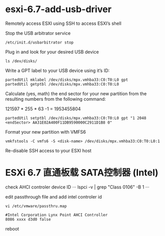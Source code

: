 # esxi-6.7-add-usb-driver

Remotely access ESXI using SSH to access ESXI’s shell

Stop the USB arbitrator service

```
/etc/init.d/usbarbitrator stop
```

Plug in and look for your desired USB device

```
ls /dev/disks/
```

Write a GPT label to your USB device using it’s ID:
```
partedUtil mklabel /dev/disks/mpx.vmhba33:C0:T0:L0 gpt
partedUtil getptbl /dev/disks/mpx.vmhba33:C0:T0:L0
```
Calculate (yes, math) the end sector for your new partition from the resulting numbers from the following command:

121597 * 255 * 63 -1 = 1953455804
```
partedUtil setptbl /dev/disks/mpx.vmhba33:C0:T0:L0 gpt "1 2048 <endSector> AA31E02A400F11DB9590000C2911D1B8 0"
```

Format your new partition with VMFS6
```
vmkfstools -C vmfs6 -S <disk-name> /dev/disks/mpx.vmhba33:C0:T0:L0:1 
```
Re-disable SSH access to your ESXI host

# ESXi 6.7 直通板载 SATA控制器 (Intel)
check AHCI controler device ID
···
lspci -v | grep "Class 0106" -B 1
···

edit passthrough file and add intel controler id 
```
vi /etc/vmware/passthru.map

#Intel Corporation Lynx Point AHCI Controller
8086 xxxx d3d0 false
```
reboot
